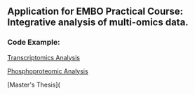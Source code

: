 ## Application for EMBO Practical Course: Integrative analysis of multi-omics data.
### Code Example:

[Transcriptomics Analysis](Code_Example_1_Transcriptomics.pdf)

[Phosphoproteomic Analysis](Code_Example_2_Phosphoproteomics.pdf)

[Master's Thesis](
